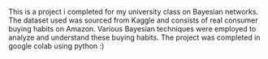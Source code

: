 This is a project i completed for my university class on Bayesian networks. 
The dataset used was sourced from Kaggle and consists of real consumer buying habits on Amazon. 
Various Bayesian techniques were employed to analyze and understand these buying habits. 
The project was completed in google colab using python :)
